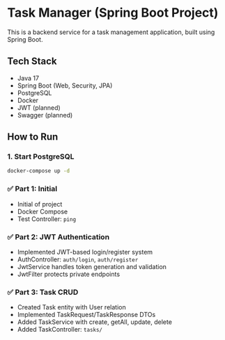 # Task Manager (Spring Boot Project)

This is a backend service for a task management application, built using Spring Boot.

## Tech Stack

- Java 17
- Spring Boot (Web, Security, JPA)
- PostgreSQL
- Docker
- JWT (planned)
- Swagger (planned)

## How to Run

### 1. Start PostgreSQL

```bash
docker-compose up -d
```

### ✅ Part 1: Initial

- Initial of project
- Docker Compose
- Test Controller: `ping`

### ✅ Part 2: JWT Authentication

- Implemented JWT-based login/register system
- AuthController: `auth/login`, `auth/register`
- JwtService handles token generation and validation
- JwtFilter protects private endpoints

### ✅ Part 3: Task CRUD

- Created Task entity with User relation
- Implemented TaskRequest/TaskResponse DTOs
- Added TaskService with create, getAll, update, delete
- Added TaskController: `tasks/`
